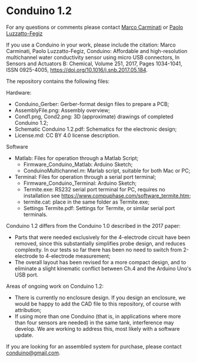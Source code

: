 # Conduino 1.2

For any questions or comments please contact 
[Marco Carminati](http://www.deib.polimi.it/eng/people/details/126878) or [Paolo Luzzatto-Fegiz](https://feslab.me.ucsb.edu/people/paolo-luzzatto-fegiz) 

If you use a Conduino in your work, please include the citation:
Marco Carminati, Paolo Luzzatto-Fegiz, Conduino: Affordable and high-resolution multichannel water conductivity sensor using micro USB connectors, In Sensors and Actuators B: Chemical, Volume 251, 2017, Pages 1034-1041, ISSN 0925-4005, https://doi.org/10.1016/j.snb.2017.05.184.


The repository contains the following files:

Hardware:

- Conduino_Gerber:  Gerber-format design files to prepare a PCB;
- AssemblyFile.png: Assembly overview;
- Cond1.png, Cond2.png: 3D (approximate) drawings of completed Conduino 1.2;
- Schematic Conduino 1.2.pdf: Schematics for the electronic design;
- License.md: CC BY 4.0 license description.


Software

- Matlab: Files for operation through a Matlab Script;
    - Firmware_Conduino_Matlab: Arduino Sketch;
    - ConduinoMultichannel.m: Marlab script, suitable for both Mac or PC;
- Terminal: Files for operation through a serial port terminal;
    - Firmware_Conduino_Terminal: Arduino Sketch;
    - Termite.exe: RS232 serial port terminal for PC, requires no installation see https://www.compuphase.com/software_termite.htm;
    - termite.cat: place in the same folder as Termite.exe;
    - Settings Termite.pdf: Settings for Termite, or similar serial port terminals.


Conduino 1.2 differs from the Conduino 1.0 described in the 2017 paper:

- Parts that were needed exclusively for the 4-electrode circuit have been removed, since this substantially simplifies probe design, and reduces complexity. In our tests so far there has been no need to switch from 2-electrode to 4-electrode measurement;
- The overall layout has been revised for a more compact design, and to eliminate a slight kinematic conflict between Ch.4 and the Arduino Uno's USB port.


Areas of ongoing work on Conduino 1.2:

- There is currently no enclosure design. If you design an enclosure, we would be happy to add the CAD file to this repository, of course with attribution;
- If using more than one Conduino (that is, in applications where more than four sensors are needed) in the same tank, interference may develop. We are working to address this, most likely with a software update.


If you are looking for an assembled system for purchase, please contact conduino@gmail.com. 

